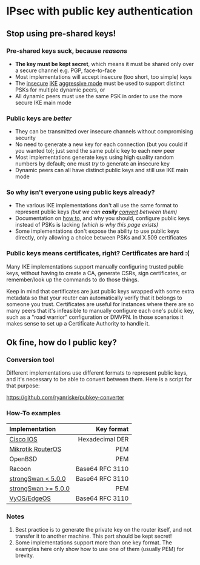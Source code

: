 # IPsec with public key authentication
## Stop using pre-shared keys!
### Pre-shared keys suck, because _reasons_
*  __The key must be kept secret__, which means it must be shared only over a secure channel e.g. PGP, face-to-face
*  Most implementations will accept insecure (too short, too simple) keys
*  The [insecure][1] [IKE][2] [aggressive mode][3] must be used to support distinct PSKs for multiple dynamic peers, or
*  All dynamic peers must use the same PSK in order to use the more secure IKE main mode

[1]: http://www.sersc.org/journals/IJAST/vol8/2.pdf "Vulnerabilities of VPN using IPSec and Defensive Measures"
[2]: http://carnal0wnage.attackresearch.com/2011/12/aggressive-mode-vpn-ike-scan-psk-crack.html "Aggressive Mode VPN -- IKE-Scan, PSK-Crack, and Cain"
[3]: http://rayas-security.blogspot.com/2013/06/ipsec-vpn-main-mode-vs-aggressive-mode.html "IPsec VPN, Main mode Vs Aggressive mode"

### Public keys are _better_
*  They can be transmitted over insecure channels without compromising security
*  No need to generate a new key for each connection (but you could if you wanted to); just send the same public key to each new peer
*  Most implementations generate keys using high quality random numbers by default; one must _try_ to generate an insecure key
*  Dynamic peers can all have distinct public keys and still use IKE main mode

### So why isn't everyone using public keys already?
*  The various IKE implementations don't all use the same format to represent public keys _(but we can **easily** [convert](#Conversion-tool) between them)_
*  Documentation on [how to](#How-To-examples), and why you should, configure public keys instead of PSKs is lacking _(which is why this page exists)_
*  Some implementations don't expose the ability to use public keys directly, only allowing a choice between PSKs and X.509 certificates

### Public keys means certificates, right? Certificates are hard :(
Many IKE implementations support manually configuring trusted public keys, without having to create a CA, generate CSRs, sign certificates, or remember/look up the commands to do those things.

Keep in mind that certificates are just public keys wrapped with some extra metadata so that your router can automatically verify that it belongs to someone you trust. Certificates are useful for instances where there are so many peers that it's infeasible to manually configure each one's public key, such as a "road warrior" configuration or DMVPN. In those scenarios it makes sense to set up a Certificate Authority to handle it.

## Ok fine, how do I public key?
### Conversion tool
Different implementations use different formats to represent public keys, and it's necessary to be able to convert between them. Here is a script for that purpose:

https://github.com/ryanriske/pubkey-converter

### How-To examples
| Implementation           | Key format      |
| :----------------------- | --------------: |
| [Cisco IOS][a]           | Hexadecimal DER |
| [Mikrotik RouterOS][b]   | PEM             |
| OpenBSD             | PEM             |
| Racoon              | Base64 RFC 3110 |
| [strongSwan < 5.0.0][e]  | Base64 RFC 3110 |
| [strongSwan >= 5.0.0][f] | PEM             |
| [VyOS/EdgeOS][g]         | Base64 RFC 3110 |

[a]: /howto/IPsecWithPublicKeys/CiscoIOSExample
[b]: /howto/IPsecWithPublicKeys/RouterOSExample
[e]: /howto/IPsecWithPublicKeys/strongSwan4Example
[f]: /howto/IPsecWithPublicKeys/strongSwan5Example
[g]: /howto/IPsecWithPublicKeys/VyOSExample

### Notes
1.  Best practice is to generate the private key on the router itself, and not transfer it to another machine. This part should be kept secret!
2.  Some implementations support more than one key format. The examples here only show how to use one of them (usually PEM) for brevity.